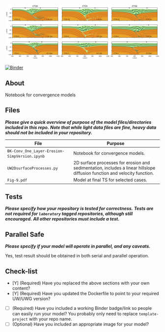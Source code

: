 ![Image of selected models](https://github.com/underworld-community/knight_et_al-orogenic_wedges/blob/master/Fig-9.jpg)

[![Binder](https://mybinder.org/badge_logo.svg)](https://mybinder.org/v2/gh/underworld-community/template-project/master)

About
-----
Notebook for convergence models 


Files
-----
**_Please give a quick overview of purpose of the model files/directories included in this repo._**
**_Note that while light data files are fine,  heavy data should not be included in your repository._**

File | Purpose
--- | ---
`BK-Conv_One_Layer-Erosion-SimpVersion.ipynb` | Notebook for convergence models. 
`UW2DsurfaceProcesses.py`| 2D surface processes for erosion and sedimentation, includes a linear hillslope diffusion function and velocity function. 
`Fig-9.pdf` | Model at final TS for selected cases.

Tests
-----
**_Please specify how your repository is tested for correctness._**
**_Tests are not required for `laboratory` tagged repositories, although still encouraged._**
**_All other repositories must include a test._**


Parallel Safe
-------------
**_Please specify if your model will operate in parallel, and any caveats._**

Yes, test result should be obtained in both serial and parallel operation.

Check-list
----------
- [Y] (Required) Have you replaced the above sections with your own content? 
- [Y] (Required) Have you updated the Dockerfile to point to your required UW/UWG version? 
- [ ] (Required) Have you included a working Binder badge/link so people can easily run your model?
                 You probably only need to replace `template-project` with your repo name. 
- [ ] (Optional) Have you included an appropriate image for your model? 

